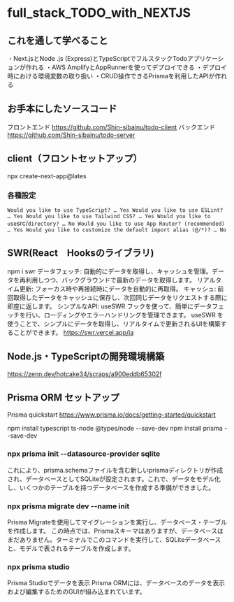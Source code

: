 # full_stack_TODO_with_NEXTJS

## これを通して学べること
・Next.jsとNode .js (Express)とTypeScriptでフルスタックTodoアプリケーションが作れる
・AWS AmplifyとAppRunnerを使ってデプロイできる
・デプロイ時における環境変数の取り扱い
・CRUD操作できるPrismaを利用したAPIが作れる

## お手本にしたソースコード
フロントエンド
https://github.com/Shin-sibainu/todo-client
バックエンド
https://github.com/Shin-sibainu/todo-server

## client（フロントセットアップ）
npx create-next-app@lates

### 各種設定
`
Would you like to use TypeScript? … Yes
Would you like to use ESLint? … Yes
Would you like to use Tailwind CSS? … Yes
Would you like to use `src/` directory? … No
Would you like to use App Router? (recommended) … Yes
Would you like to customize the default import alias (@/*)? … No
`

## SWR(React　Hooksのライブラリ)
npm i swr
データフェッチ: 自動的にデータを取得し、キャッシュを管理。データを再利用しつつ、バックグラウンドで最新のデータを取得します。
リアルタイム更新: フォーカス時や再接続時にデータを自動的に再取得。
キャッシュ: 前回取得したデータをキャッシュに保存し、次回同じデータをリクエストする際に即座に返します。
シンプルなAPI: useSWR フックを使って、簡単にデータフェッチを行い、ローディングやエラーハンドリングを管理できます。
useSWR を使うことで、シンプルにデータを取得し、リアルタイムで更新されるUIを構築することができます。
https://swr.vercel.app/ja


## Node.js・TypeScriptの開発環境構築
https://zenn.dev/hotcake34/scraps/a900eddb65302f

## Prisma ORM セットアップ
Prisma quickstart
https://www.prisma.io/docs/getting-started/quickstart

npm install typescript ts-node @types/node --save-dev
npm install prisma --save-dev

### npx prisma init --datasource-provider sqlite
これにより、prisma.schemaファイルを含む新しいprismaディレクトリが作成され、データベースとしてSQLiteが設定されます。これで、データをモデル化し、いくつかのテーブルを持つデータベースを作成する準備ができました。

### npx prisma migrate dev --name init
Prisma Migrateを使用してマイグレーションを実行し、データベース・テーブルを作成します。
この時点では、Prismaスキーマはありますが、データベースはまだありません。ターミナルでこのコマンドを実行して、SQLiteデータベースと、モデルで表されるテーブルを作成します。

### npx prisma studio
Prisma Studioでデータを表示
Prisma ORMには、データベースのデータを表示および編集するためのGUIが組み込まれています。
